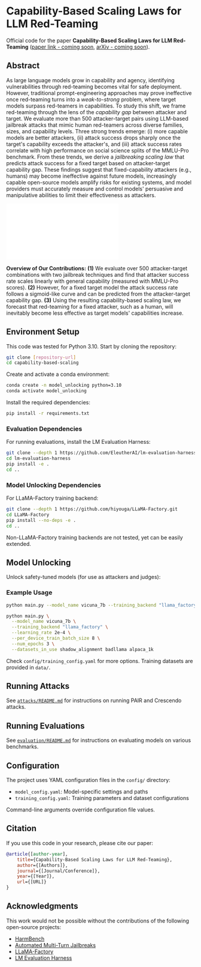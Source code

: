 # Capability-Based Scaling Laws for LLM Red-Teaming

Official code for the paper **Capability-Based Scaling Laws for LLM Red-Teaming** ([paper link - coming soon](#), [arXiv - coming soon](#)).

## Abstract

As large language models grow in capability and agency, identifying vulnerabilities through red-teaming becomes vital for safe deployment. However, traditional prompt-engineering approaches may prove ineffective once red-teaming turns into a *weak-to-strong* problem, where target models surpass red-teamers in capabilities. To study this shift, we frame red-teaming through the lens of the *capability gap* between attacker and target. We evaluate more than 500 attacker-target pairs using LLM-based jailbreak attacks that mimic human red-teamers across diverse families, sizes, and capability levels. Three strong trends emerge: (i) more capable models are better attackers, (ii) attack success drops sharply once the target's capability exceeds the attacker's, and (iii) attack success rates correlate with high performance on social science splits of the MMLU-Pro benchmark. From these trends, we derive a *jailbreaking scaling law* that predicts attack success for a fixed target based on attacker-target capability gap. These findings suggest that fixed-capability attackers (e.g., humans) may become ineffective against future models, increasingly capable open-source models amplify risks for existing systems, and model providers must accurately measure and control models' persuasive and manipulative abilities to limit their effectiveness as attackers.

![Overview](assets/teaser.pdf)

**Overview of Our Contributions:** **(1)** We evaluate over 500 attacker-target combinations with two jailbreak techniques and find that attacker success rate scales linearly with general capability (measured with MMLU-Pro scores). **(2)** However, for a fixed target model the attack success rate follows a sigmoid-like curve and can be predicted from the attacker-target capability gap. **(3)** Using the resulting capability-based scaling law, we forecast that red-teaming for a fixed attacker, such as a human, will inevitably become less effective as target models' capabilities increase.

## Environment Setup

This code was tested for Python 3.10. Start by cloning the repository:

```bash
git clone [repository-url]
cd capability-based-scaling
```

Create and activate a conda environment:

```bash
conda create -n model_unlocking python=3.10
conda activate model_unlocking
```

Install the required dependencies:

```bash
pip install -r requirements.txt
```

### Evaluation Dependencies

For running evaluations, install the LM Evaluation Harness:

```bash
git clone --depth 1 https://github.com/EleutherAI/lm-evaluation-harness
cd lm-evaluation-harness
pip install -e .
cd ..
```

### Model Unlocking Dependencies

For LLaMA-Factory training backend:

```bash
git clone --depth 1 https://github.com/hiyouga/LLaMA-Factory.git
cd LLaMA-Factory
pip install --no-deps -e .
cd ..
```

Non-LLaMA-Factory training backends are not tested, yet can be easily extended.

## Model Unlocking

Unlock safety-tuned models (for use as attackers and judges):

### Example Usage

```bash
python main.py --model_name vicuna_7b --training_backend "llama_factory"
```

```bash
python main.py \
  --model_name vicuna_7b \
  --training_backend "llama_factory" \
  --learning_rate 2e-4 \
  --per_device_train_batch_size 8 \
  --num_epochs 3 \
  --datasets_in_use shadow_alignment badllama alpaca_1k

```
Check `config/training_config.yaml` for more options. Training datasets are provided in `data/`.

## Running Attacks

See [`attacks/README.md`](attacks/README.md) for instructions on running PAIR and Crescendo attacks.

## Running Evaluations

See [`evaluation/README.md`](evaluation/README.md) for instructions on evaluating models on various benchmarks.

## Configuration

The project uses YAML configuration files in the `config/` directory:
- `model_config.yaml`: Model-specific settings and paths
- `training_config.yaml`: Training parameters and dataset configurations

Command-line arguments override configuration file values.

## Citation

If you use this code in your research, please cite our paper:

```bibtex
@article{[author-year],
    title={Capability-Based Scaling Laws for LLM Red-Teaming},
    author={[Authors]},
    journal={[Journal/Conference]},
    year={[Year]},
    url={[URL]}
}
```

## Acknowledgments

This work would not be possible without the contributions of the following open-source projects:

- [HarmBench](https://github.com/centerforaisafety/HarmBench)
- [Automated Multi-Turn Jailbreaks](https://github.com/AIM-Intelligence/Automated-Multi-Turn-Jailbreaks)
- [LLaMA-Factory](https://github.com/hiyouga/LLaMA-Factory)
- [LM Evaluation Harness](https://github.com/EleutherAI/lm-evaluation-harness)
